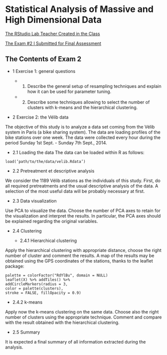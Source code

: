 # Statistical Analysis of Massive and High Dimensional Data

[The RStudio Lab Teacher Created in the Class](https://github.com/daydreamersjp/DataScienceTechInstitute/blob/master/MassiveAndHighDimensionalData/Class%20Lab.html)

[The Exam #2 I Submitted for Final Assessment](https://github.com/daydreamersjp/DataScienceTechInstitute/blob/master/MassiveAndHighDimensionalData/Statistical%20Analysis%20of%20Massive%20and%20High%20Dimensional%20Data_Exam2.nb.html)


## The Contents of Exam 2

- 1 Exercise 1: general questions

  - 1. Describe the general setup of resampling techniques and explain how it can be used for parameter tuning.
  
  - 2. Describe some techniques allowing to select the number of clusters with k-means and the hierarchical clustering.

- 2 Exercise 2: the Vélib data

The objective of this study is to analyze a data set coming from the Vélib system in Paris (a bike sharing system). The data are loading profiles of the bike stations over one week. The data were collected every hour during the period Sunday 1st Sept. - Sunday 7th Sept., 2014.

  - 2.1 Loading the data The data can be loaded within R as follows:

```
load(’path/to/the/data/velib.Rdata’)
```

  - 2.2 Pretreatment et descriptive analysis

We consider the 1189 Vélib stations as the individuals of this study. First, do all required pretreatments and the usual descriptive analysis of the data. A selection of the most useful data will be
probably necessary at first.

  - 2.3 Data visualization

Use PCA to visualize the data. Choose the number of PCA axes to retain for the visualization and interpret the results. In particular, the PCA axes should be explained regarding the original variables.

  - 2.4 Clustering 

    - 2.4.1 Hierarchical clustering

Apply the hierarchical clustering with appropriate distance, choose the right number of cluster and comment the results. A map of the results may be obtained using the GPS coordinates of the stations, thanks to the leaflet package:


```
palette = colorFactor("RdYlBu", domain = NULL)
leaflet(X) %>% addTiles() %>%
addCircleMarkers(radius = 3,
color = palette(clusters),
stroke = FALSE, fillOpacity = 0.9)
```


   - 2.4.2 k-means
    
Apply now the k-means clustering on the same data. Choose also the right number of clusters using the appropriate technique. Comment and compare with the result obtained with the hierarchical clustering.


  - 2.5 Summary 
  
  It is expected a final summary of all information extracted during the analysis.
